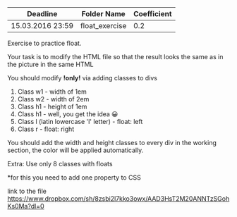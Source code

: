 | Deadline         | Folder Name    | Coefficient |
| ---------------- | -------------- | ----------- |
| 15.03.2016 23:59 | float_exercise | 0.2         |

Exercise to practice float.

Your task is to modify the HTML file so that the result looks the same as in the picture in the same HTML

You should modify **!only!** via adding classes to divs

1. Class w1 - width of 1em
2. Class w2 - width of 2em
3. Class h1 - height of 1em
4. Class h1 - well, you get the idea :grinning:
5. Class l (latin lowercase 'l' letter) - float: left
6. Class r - float: right

You should add the width and height classes to every div in the working section, the color will be applied automatically.

Extra: Use only 8 classes with floats

\*for this you need to add one property to CSS

link to the file
https://www.dropbox.com/sh/8zsbi2l7kko3owx/AAD3HsT2M20ANNTzSGohKs0Ma?dl=0
